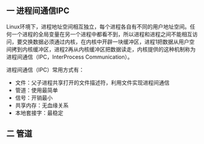 ## 一 进程间通信IPC

Linux环境下，进程地址空间相互独立，每个进程各自有不同的用户地址空间。任何一个进程的全局变量在另一个进程中都看不到，所以进程和进程之间不能相互访问，要交换数据必须通过内核，在内核中开辟一块缓冲区，进程1把数据从用户空间拷到内核缓冲区，进程2再从内核缓冲区把数据读走，内核提供的这种机制称为进程间通信（IPC，InterProcess Communication）。  

进程间通信（IPC）常用方式有：
- 文件：父子进程共享打开的文件描述符，利用文件实现进程间通信
- 管道：使用最简单
- 信号：开销最小
- 共享内存：无血缘关系
- 本地套接字：最稳定

## 二 管道



